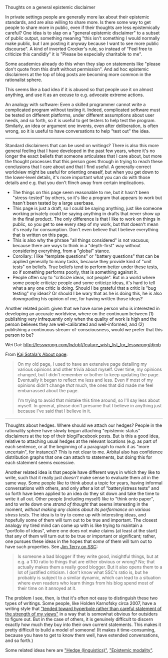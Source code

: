 Thoughts on a general epistemic disclaimer

In private settings people are generally more lax about their epistemic
standards, and are also willing to share more. Is there some way to get people
to share more in public, even if their thoughts are less epistemically careful?
One idea is to slap on a "general epistemic disclaimer" to a subset of public
output, something meaning "this isn't something I would normally make public,
but I am posting it anyway because I want to see more public discourse". A kind
of inverted Crocker's rule, so instead of "Feel free to criticize this
candidly" it is "Please be especially charitable to me".

Some academics already do this when they slap on statements like "please don't
quote from this draft without permission". And ad hoc epistemic disclaimers at
the top of blog posts are becoming more common in the rationalist sphere.

This seems like a bad idea if it is abused so that people use it on almost
anything, and use it as an excuse to e.g. advocate extreme actions.

An analogy with software: Even a skilled programmer cannot write a complicated
program without testing it. Indeed, complicated software must be tested on
different platforms, under different assumptions about user needs, and so
forth, so it is useful to get testers to help test the program. Similarly, an
idea or argument one invents, even after deliberation, is often wrong, so it is
useful to have conversations to help "test out" the idea.

---

Standard disclaimers that can be used on writings? There is also
this more general feeling that I have developed in the past few
years, where it's no longer the exact beliefs that someone
articulates that I care about, but more the thought processes that
this person goes through in trying to reach these conclusions that
I care about and that I find useful. A generally-correct worldview
might be useful for orienting oneself, but when you get down to
the lower-level details, it's more important what you can do with
those details and e.g. that you don't flinch away from certain
implications.

-   The things on this page seem reasonable to me, but it hasn't
    been "stress-tested" by others, so it's like a program that
    appears to work but hasn't been tested by a large userbase.
-   This page is just a draft, so I could be saying anything, just
    like someone working privately could be saying anything in
    drafts that never show up in the final product. The only
    difference is that I like to work on things in public, so you
    get to see every step of my work, but that doesn't mean it's
    ready for consumption. Don't even believe that I believe
    everything that is written on this page.
-   This is also why the phrase "all things considered" is not
    vacuous; because there are ways to think in a "depth-first"
    way without considering everything, from a "global" stance.
-   Corollary: I like "template questions" or "battery questions"
    that can be applied generally to many tasks, because they
    provide kind of "unit tests" on beliefs. True beliefs tend to
    perform better under these tests, so if something performs
    poorly, that is something against it.
-   People often say to "criticize ideas, not people". But in a
    world where some people criticize people and some criticize
    ideas, it's hard to tell what a any one critic is doing.
    Should I be grateful that a critic is "bug testing" my ideas?
    Or should I be wary that as he is doing this, he is also
    downgrading his opinion of me, for having written those ideas?

Another related point: given that we have some person who is interested in
developing an accurate worldview, where on the continuum between (1)
publishing very infrequently only when the quality of work is high and the
person believes they are well-calibrated and well-informed, and (2)
publishing a continuous stream-of-consciousness, would we prefer that this
person to be?

Wei Dai:
<http://lesswrong.com/lw/obf/feature_wish_list_for_lesswrong/djmb>

From [Kaj Sotala's About page](http://kajsotala.fi/about/):

> On my old page, I used to have an extensive page detailing my various
> opinions and other trivia about myself. Over time, my opinions changed,
> but I didn't remember or bother to keep updating the page. Eventually it
> began to reflect me less and less. Even if most of my opinions didn't
> change *that* much, the ones that did made me feel embarrassed about the
> page.
>
> I'm trying to avoid that mistake this time around, so I'll say less
> about myself. In general, please don't presume that I believe in
> anything just because I've said that I believe in it.

---

Thoughts about hedges. Where should we attach our hedges? People
in the rationality sphere have slowly begun attaching "epistemic
status" disclaimers at the top of their blog/Facebook posts. But
is this a good idea, relative to attaching usual hedges at the
relevant locations (e.g. as part of each sentence, or at the
beginning of a paragraph to mark it as "more uncertain", for
instance)? This is not clear to me. Arbital also has confidence
distribution graphs that one can attach to statements, but doing
this for each statement seems excessive.

Another related idea is that people have different ways in which
they like to write, such that it really just *doesn't* make sense
to evaluate them all in the same way. Some people like to think
about a topic for years, having informal conversations with
others, and only after a lot of "battery/stress tests" and so
forth have been applied to an idea do they sit down and take the
time to write it all out. Other people (including myself) like to
"think onto paper", and to write down one *strand of thought* that
seems interesting in the moment, *without making any claims about
its performance on various stress tests*. The idea is to try to
come up with interesting ideas, and hopefully some of them will
turn out to be true and important. The closest analogy my tired
mind can come up with is like trying to
maintain a "portfolio of ideas", where one does not make claims
(at least at the start) that any of them will turn out to be true or
important or significant; rather, one pursues these ideas in the
hopes that *some* of them will turn out to have such properties.
See [Jim Terry on SSC](https://www.quora.com/What-are-peoples-biggest-criticisms-of-Slate-Star-Codex/answer/Jim-Terry-1):

> Is someone a bad blogger if they write good, insightful things, but at
> e.g. a 1:10 ratio to things that are either obvious or wrong? No; that
> actually makes them a really good blogger. But it also opens them to a
> lot of justified criticism. I don't know what SSC's ratio is, but he
> probably is subject to a similar dynamic, which can lead to a situation
> where even readers who learn things from his blog spend most of their
> time on it annoyed at it.

The problem I see, then, is that it's often not easy to
distinguish these two types of writings. Some people, like Holden
Karnofsky circa 2007, have a writing style that ["tended toward
hyperbole rather than careful statement of the strength of my
views"](http://effective-altruism.com/ea/17o/some_thoughts_on_public_discourse/)
in a way that is somewhat obvious for outsiders to figure out. But
in the case of others, it is genuinely difficult to discern exactly how
much they buy into their own current statements. This makes it pretty
difficult to build a model of someone! (It makes it time-consuming,
because you have to get to know them well, have extended conversations,
and so forth.)

Some related ideas here are
["Hedge (linguistics)"](https://en.wikipedia.org/wiki/Hedge_%28linguistics%29),
["Epistemic modality"](https://en.wikipedia.org/wiki/Epistemic_modality).
